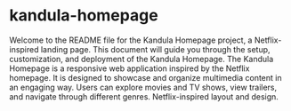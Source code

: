 # kandula-homepage
Welcome to the README file for the Kandula Homepage project, a Netflix-inspired landing page. 
This document will guide you through the setup, customization, and deployment of the Kandula Homepage.
The Kandula Homepage is a responsive web application inspired by the Netflix homepage. 
It is designed to showcase and organize multimedia content in an engaging way. Users can explore movies and TV shows, view trailers, and navigate through different genres.
Netflix-inspired layout and design.
